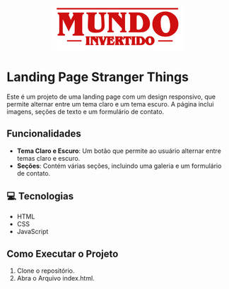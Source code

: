 <p align="center">
    <img width="300" src="./assets/images/banner/logo.svg">
</p>

# Landing Page Stranger Things

Este é um projeto de uma landing page com um design responsivo, que permite alternar entre um tema claro e um tema escuro. A página inclui imagens, seções de texto e um formulário de contato.

## Funcionalidades

- **Tema Claro e Escuro**: Um botão que permite ao usuário alternar entre temas claro e escuro.
- **Seções**: Contém várias seções, incluindo uma galeria e um formulário de contato.

## 💻 Tecnologias
- HTML
- CSS
- JavaScript

## Como Executar o Projeto

1. Clone o repositório.
2. Abra o Arquivo index.html.

